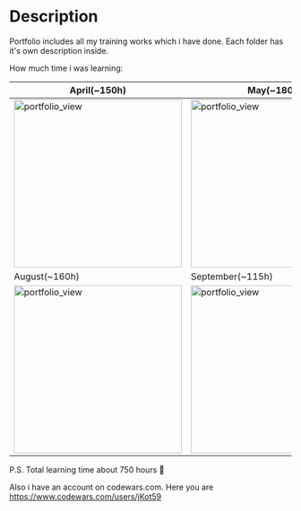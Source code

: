 # Description

  Portfolio includes all my training works which i have done. Each folder has it's own description inside.

  How much time i was learning: 

April(~150h) | May(~180h) | June(~160h) | July(~110h)
----- | ---- | ---- | ---- 
<img width="300" alt="portfolio_view" src="https://sun9-39.userapi.com/impg/ABDMDtAlByd5WV63wkZgaC0CooFyPcanXTe9ZQ/48gGskTBut0.jpg?size=991x1080&quality=96&sign=c87e3ccbe441dc0f64367fa50285a0fd&type=album"> | <img width="300" alt="portfolio_view" src="https://sun9-3.userapi.com/impg/PaGVe5Uyob7G040kDlqoVJyqTJdoa9LClqgdaw/aC2oTZoKvx8.jpg?size=894x1080&quality=96&sign=0e5ed00bde98d7bc2c473b67dbebd013&type=album"> | <img width="300" alt="portfolio_view" src="https://sun9-74.userapi.com/impg/o6WRAsTKWUra1n3ucUpIAC7qSE7A3TX9eWtkng/mqiMq-TqFUI.jpg?size=998x1088&quality=96&sign=a3b19b309eaafbe9a83e7c1fe8840f13&type=album"> | <img width="300" alt="portfolio_view" src="https://sun9-77.userapi.com/impg/_d_Jrm8P3KRr-C0CRMjPdUsQdiNr7UiKiEyLOA/fo8Ef9O22wE.jpg?size=998x1088&quality=96&sign=1056eb1f21c76c7175a421b4f7e0a627&type=album"> 
August(~160h) | September(~115h) |
<img width="300" alt="portfolio_view" src="https://sun9-86.userapi.com/impg/ZsbaBbdbsxHOU4TNUzQ1fiGUDN8Q3IRgcWYy9w/C_Sq8nqVaEw.jpg?size=693x1080&quality=96&sign=bbd435f159ee1862ab2ccd29aaac8ac2&type=album"> | <img width="300" alt="portfolio_view" src="https://sun9-57.userapi.com/impg/IAy-gKlA_U9_45NhQdsewPVkGi_0cRwJf1n2PQ/J8RIoB2JsM8.jpg?size=815x1080&quality=96&sign=ff3237869e66cf3f5adfa85b8a362ad8&type=album"> | <img width="300" alt="portfolio_view" src="https://www.pngitem.com/pimgs/m/73-732795_transparent-shaking-hands-png-transparent-shake-hand-logo.png">


P.S. Total learning time about 750 hours :slightly_smiling_face:

Also i have an account on codewars.com. Here you are https://www.codewars.com/users/jKot59
